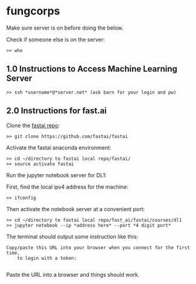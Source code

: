 # fungcorps

Make sure server is on before doing the below.

Check if someone else is on the server:
```
>> who
```
## 1.0 Instructions to Access Machine Learning Server ##
```
>> ssh *username*@*server.net* (ask barn for your login and pw)
```  
## 2.0 Instructions for fast.ai ##

Clone the [fastai repo](https://github.com/fastai/fastai):
```
>> git clone https://github.com/fastai/fastai
```

Activate the fastai anaconda environment:
```
>> cd ~/directory to fastai local repo/fastai/
>> source activate fastai 
``` 
Run the jupyter notebook server for DL1:

First, find the local ipv4 address for the machine:
```
>> ifconfig
```
Then activate the notebook server at a convenient port:
```
>> cd ~/directory to fastai local repo/fast_ai/fastai/courses/dl1
>> jupyter notebook --ip *address here* --port *4 digit port*
```
The terminal should output some instruction like this:
```
Copy/paste this URL into your browser when you connect for the first time,
    to login with a token:
     
```
Paste the URL into a browser and things should work.
